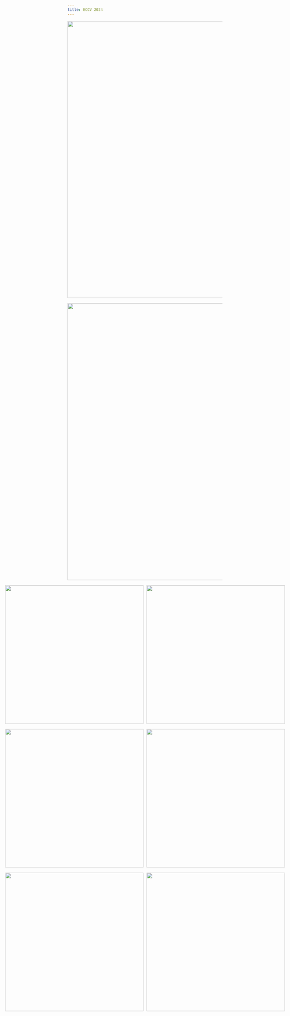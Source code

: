 ```yaml
---
title: ECCV 2024
---
```

<center>
<Image width="900" height="900" objectFit="cover" src=/gallery/eccv2024/1.jpg></Image>
</center>
<br>
<center>
<Image width="900" height="900" objectFit="cover" src=/gallery/eccv2024/2.jpg></Image>
</center>
<br>
<center>
  <div style="display: flex; justify-content: center; gap: 10px;">
    <Image width="450" height="450" objectFit="cover" src="/gallery/eccv2024/3.jpg"></Image>
    <Image width="450" height="450" objectFit="cover" src="/gallery/eccv2024/4.jpg"></Image>
  </div>
</center>
<br>
<center>
  <div style="display: flex; justify-content: center; gap: 10px;">
    <Image width="450" height="450" objectFit="cover" src="/gallery/eccv2024/5.jpg"></Image>
    <Image width="450" height="450" objectFit="cover" src="/gallery/eccv2024/6.jpg"></Image>
  </div>
</center>
<br>
<center>
  <div style="display: flex; justify-content: center; gap: 10px;">
    <Image width="450" height="450" objectFit="cover" src="/gallery/eccv2024/7.jpg"></Image>
    <Image width="450" height="450" objectFit="cover" src="/gallery/eccv2024/8.jpg"></Image>
  </div>
</center>
<br>